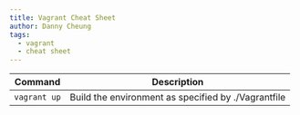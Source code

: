 ```yaml
---
title: Vagrant Cheat Sheet
author: Danny Cheung
tags:
  - vagrant
  - cheat sheet
---
```


| Command | Description |
| ------- | ----------- |
| ```vagrant up``` | Build the environment as specified by ./Vagrantfile |
